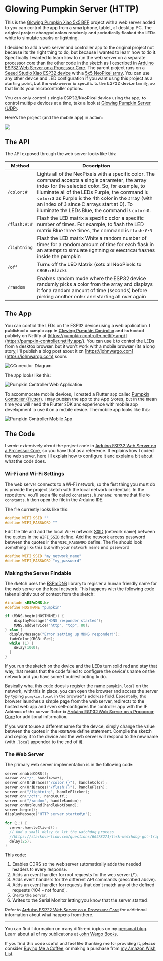 # Glowing Pumpkin Server (HTTP)

This is the [Glowing Pumpkin Xiao 5x5 BFF](https://github.com/johnwargo/glowing-pumpkin-xiao-bff) project with a web server added to you can control the app from a smartphone, tablet, of desktop PC. The original project changed colors randomly and periodically flashed the LEDs white to simulate sparks or lightning. 

I decided to add a web server and controller app to the original project not because its the right thing to do, but because I wanted to learn how to do it. Specifically I wanted to learn how to run the web server on a separate processor core than the other code in the sketch as I described in [Arduino ESP32 Web Server on a Processor Core](https://johnwargo.com/posts/2023/arduino-esp32-web-server-on-a-processor-core/). The parent project runs on a [Seeed Studio Xiao ESP32 device](https://www.seeedstudio.com/xiao-series-page) with a [5x5 NeoPixel array](https://www.adafruit.com/product/5646). You can use any other device and LED configuration if you want using this project as a starting point, but the web server is specific to the ESP32 device family, so that limits your microcontroller options. 

You can only control a single ESP32/NeoPixel device using the app; to control multiple devices at a time, take a look at [Glowing Pumpkin Server (UDP)](https://github.com/johnwargo/glowing-pumpkin-server-udp).

Here's the project (and the mobile app) in action:

[![](images/thumbnail.jpg)](https://youtube.com/shorts/BMP7LUCIwN0)

## The API

The API exposed through the web server looks like this:

| Method       | Description |
| ------------ | ----------- |
| `/color:#`   | Lights all of the NeoPixels with a specific color. The command accepts a single parameter, the array index for the selected color. So, for example, to illuminate all of the LEDs Purple, the command is `color:3` as Purple is the 4th color in the array (with an index of 3 since C arrays start at 0). To illuminate the LEDs Blue, the command is `color:0`. |
| `/flash:#:#` | Flash the LED matrix a specific color a specific number of times. For example, to flash the LED matrix Blue three times, the command is `flash:0:3`. |
| `/lightning` | Flash the LED matrix White a random number of times for a random amount of time for each flash in an attempt to simulate lightning or electrical flashes inside the pumpkin. |
| `/off`       | Turns off the LED Matrix (sets all NeoPixels to `CRGB::Black`). |
| `/random`    | Enables random mode where the ESP32 device randomly picks a color from the array and displays it for a random amount of time (seconds) before picking another color and starting all over again. |

## The App

You can control the LEDs on the ESP32 device using a web application. I published a sample app in [Glowing Pumpkin Controller](https://github.com/johnwargo/glowing-pumpkin-controller-html/tree/main) and its hosted publicly on Netlify at [https://pumpkin-controller.netlify.app/](https://pumpkin-controller.netlify.app/). You can use it to control the LEDs from a desktop browser, but it won't work with a mobile browser (its a long story, I'll publish a blog post about it on [https://johnwargo.com](https://johnwargo.com) soon). 

![COnnection Diagram](images/connection.png)

The app looks like this:

![Pumpkin Controller Web Application](images/pumpkin-controller-web.png)

To accommodate mobile devices, I created a Flutter app called [Pumpkin Controller (Flutter)](https://github.com/fumblystuff/pumpkin-controller-app-flutter). I may publish the app to the App Stores, but in the mean time you will need the Flutter SDK and experience with mobile app development to use it on a mobile device. The mobile app looks like this:

![Pumpkin Controller Mobile App](images/pumpkin-controller-mobile.png)

## The Code

I wrote extensively about the project code in [Arduino ESP32 Web Server on a Processor Core](https://johnwargo.com/posts/2023/arduino-esp32-web-server-on-a-processor-core/), so you have that as a reference. It explains how I coded the web server, here I'll explain how to configure it and explain a bit about what the code does.

### Wi-Fi and Wi-Fi Settings

The web server connects to a Wi-Fi network, so the first thing you must do is provide the project sketch with the local network credentials. In the repository, you'll see a file called `constants.h.rename`; rename that file to `constants.h` then open the file in the Arduino IDE. 

The file currently looks like this:

```c
#define WIFI_SSID ""
#define WIFI_PASSWORD ""
```

Edit the file and add the local Wi-Fi network [SSID](https://en.wikipedia.org/wiki/Service_set_(802.11_network)#SSID) (network name) between the quotes in the `WIFI_SSID` define. Add the network access password between the quotes in the `WIFI_PASSWORD` define.  The file should look something like this but with your network name and password:

```c
#define WIFI_SSID "my_network_name"
#define WIFI_PASSWORD "my_password"
```

### Making the Server Findable

The sketch uses the [ESPmDNS](https://github.com/espressif/arduino-esp32/blob/master/libraries/ESPmDNS/src/ESPmDNS.h) library to register a human friendly name for the web server on the local network. This happens with the following code taken slightly out of context from the sketch:

```c
#include <ESPmDNS.h>
#define HOSTNAME "pumpkin"

if (MDNS.begin(HOSTNAME)) {
    displayMessage("MDNS responder started");
    MDNS.addService("http", "tcp", 80);
} else {
  displayMessage("Error setting up MDNS responder!");
  fadeColor(CRGB::Red);
  while (1) {
    delay(1000);
  }
}
```

If you run the sketch on the device and the LEDs turn solid red and stay that way, that means that the code failed to configure the device's name on the network and you have some troubleshooting to do. 

Basically what this code does is register the name `pumpkin.local` on the network, with this in place, you can open the browser and access the server by typing `pumpkin.local` in the browser's address field. Essentially, the browser launches a simple page from the web server, redirects to the hosted web app and even self-configures the controller app with the IP Address of the server. Refer to [Arduino ESP32 Web Server on a Processor Core](https://johnwargo.com/posts/2023/arduino-esp32-web-server-on-a-processor-core/) for additional information.

If you want to use a different name for the device, simply change the value between the quotes in the `HOSTNAME` define statement. Compile the sketch and deploy it to the device and the web server will respond to the new name (with `.local` appended to the end of it).

### The Web Server

The primary web server implementation is in the following code:

```c
server.enableCORS();
server.on("/", handleRoot);
server.on(UriBraces("/color:{}"), handleColor);
server.on(UriBraces("/flash:{}"), handleFlash);
server.on("/lightning", handleFlicker);
server.on("/off", handleOff);
server.on("/random", handleRandom);
server.onNotFound(handleNotFound);
server.begin();
displayMessage("HTTP server started\n");

for (;;) {
  server.handleClient();
  // Add a small delay to let the watchdog process
  //https://stackoverflow.com/questions/66278271/task-watchdog-got-triggered-the-tasks-did-not-reset-the-watchdog-in-time
  delay(25);
}
```

This code:

1. Enables CORS so the web server automatically adds the needed headers to every response.
2. Adds an event handler for root requests for the web server (/').
3. Adds event handlers for the different API commands (described above).
4. Adds an event handler for requests that don't match any of the defined requests (404 - not found).
5. Starts the server.
6. Writes to the Serial Monitor letting you know that the server started.

Refer to [Arduino ESP32 Web Server on a Processor Core](https://johnwargo.com/posts/2023/arduino-esp32-web-server-on-a-processor-core/) for additional information about what happens from there.

***

You can find information on many different topics on my [personal blog](http://www.johnwargo.com). Learn about all of my publications at [John Wargo Books](http://www.johnwargobooks.com).

If you find this code useful and feel like thanking me for providing it, please consider <a href="https://www.buymeacoffee.com/johnwargo" target="_blank">Buying Me a Coffee</a>, or making a purchase from [my Amazon Wish List](https://amzn.com/w/1WI6AAUKPT5P9).
